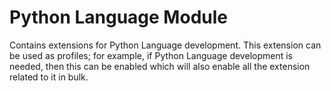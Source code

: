# Python Language Module
Contains extensions for Python Language development. This extension can be used as profiles; for example, if Python Language development is needed, then this can be enabled which will also enable all the extension related to it in bulk. 